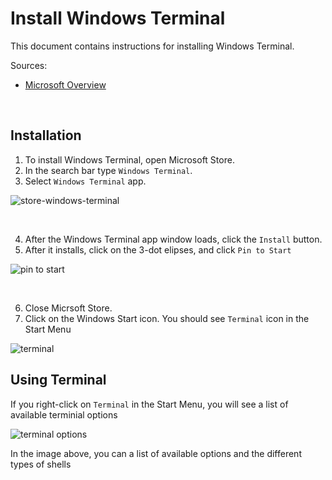 # Install Windows Terminal

This document contains instructions for installing Windows Terminal. 

Sources: 

* [Microsoft Overview](https://docs.microsoft.com/en-us/windows/terminal/)

<br/>

## Installation

1. To install Windows Terminal, open Microsoft Store. 
2. In the search bar type `Windows Terminal`.
3. Select `Windows Terminal` app.

![store-windows-terminal](https://user-images.githubusercontent.com/516548/112906259-83379080-90b1-11eb-9405-bbf63c99fad3.png)

<br/>

4. After the Windows Terminal app window loads, click the `Install` button.
5. After it installs, click on the 3-dot elipses, and click `Pin to Start`

![pin to start](https://user-images.githubusercontent.com/516548/112906501-e295a080-90b1-11eb-824d-a24eb588add8.png)

<br/>

6. Close Micrsoft Store.
7. Click on the Windows Start icon. You should see `Terminal` icon in the Start Menu

![terminal](https://user-images.githubusercontent.com/516548/112906652-24bee200-90b2-11eb-852e-3bf285f7c9d5.png)

## Using Terminal

If you right-click on `Terminal` in the Start Menu, you will see a list of available terminial options

![terminal options](https://user-images.githubusercontent.com/516548/112906800-6bacd780-90b2-11eb-956c-bca8abee1805.png)

In the image above, you can a list of available options and the different types of shells 
